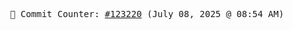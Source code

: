 <p align="center">
    <samp>
        📮 Commit Counter: <a href="https://github.com/Javascript-void0/Javascript-void0/commits/main">#123220</a> (July 08, 2025 @ 08:54 AM)
    </samp>
</p>